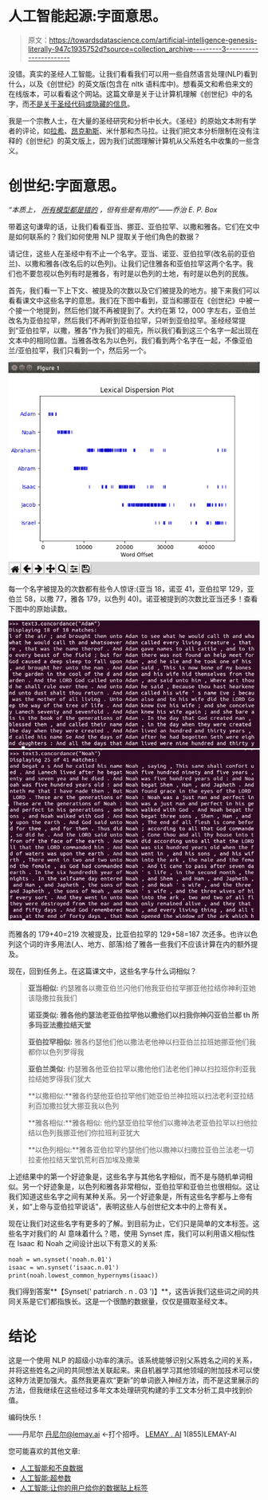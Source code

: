 # 人工智能起源:字面意思。

> 原文：<https://towardsdatascience.com/artificial-intelligence-genesis-literally-947c1935752d?source=collection_archive---------3----------------------->

没错。真实的圣经人工智能。让我们看看我们可以用一些自然语言处理(NLP)看到什么，以及《创世纪》的英文版(包含在 nltk 语料库中)。想看英文和希伯来文的在线版本，可以看看这个网站。这篇文章是关于让计算机理解《创世纪》中的名字，而[不是关于圣经代码或隐藏的信息](http://www.chabad.org/library/article_cdo/aid/1633955/jewish/What-Is-the-Jewish-Perspective-on-the-Bible-Codes.htm)。

我是一个宗教人士，在大量的圣经研究和分析中长大。《圣经》的原始文本附有学者的评论，如[拉希](https://en.wikipedia.org/wiki/Rashi)、[昂克勒斯](https://en.wikipedia.org/wiki/Onkelos)、米什那和杰马拉。让我们把文本分析限制在没有注释的《创世纪》的英文版上，因为我们试图理解计算机从父系姓名中收集的一些含义。

# 创世纪:字面意思。

*“本质上，* [*所有模型都是错的*](https://en.wikipedia.org/wiki/All_models_are_wrong) *，但有些是有用的”——乔治 E. P. Box*

带着这句谦卑的话，让我们看看亚当、挪亚、亚伯拉罕、以撒和雅各。它们在文中是如何联系的？我们如何使用 NLP 提取关于他们角色的数据？

请记住，这些人在圣经中有不止一个名字。亚当、诺亚、亚伯拉罕(改名前的亚伯兰)、以撒和雅各(改名后的以色列)。让我们记住雅各和亚伯拉罕这两个名字。我们也不要忽视以色列有时是雅各，有时是以色列的土地，有时是以色列的民族。

首先，我们看一下上下文、被提及的次数以及它们被提及的地方。接下来我们可以看看课文中这些名字的意思。我们在下图中看到，亚当和挪亚在《创世纪》中被一个接一个地提到，然后他们就不再被提到了。大约在第 12，000 字左右，亚伯兰改名为亚伯拉罕，然后我们不再听到亚伯拉罕，只听到亚伯拉罕。圣经经常提到“亚伯拉罕，以撒，雅各”作为我们的祖先，所以我们看到这三个名字一起出现在文本中的相同位置。当雅各改名为以色列，我们看到两个名字在一起，不像亚伯兰/亚伯拉罕，我们只看到一个，然后另一个。

![](img/61856868f6c88dfc78943d346bfe9881.png)

每一个名字被提及的次数都有些令人惊讶:(亚当 18，诺亚 41，亚伯拉罕 129，亚伯兰 58，以撒 77，雅各 179，以色列 40)。诺亚被提到的次数比亚当还多！查看下图中的原始读数。

![](img/8f15b761e5e6a7792f87ce256b501d4b.png)![](img/20d92c0243c10a6a99d515c343dc902b.png)

而雅各的 179+40=219 次被提及，比亚伯拉罕的 129+58=187 次还多。也许以色列这个词的许多用法(人、地方、部落)给了雅各一些我们不应该计算在内的额外提及。

现在，回到任务上。在这篇课文中，这些名字与什么词相似？

> **亚当相似:** 约瑟雅各以撒亚伯兰闪他们他我亚伯拉罕挪亚他拉结你神利亚她该隐撒拉我我们
> 
> **诺亚类似:
> 雅各他约瑟法老亚伯拉罕他以撒他们以扫我你神闪亚伯兰都 th 所多玛亚法撒拉结天堂**
> 
> **亚伯拉罕相似:** 雅各约瑟他们他以撒法老他神以扫亚伯兰拉班她挪亚他们我都你以色列罗得我
> 
> **亚伯兰类似:**
> 约瑟雅各他亚伯拉罕以撒他他们法老他们神以扫拉班你利亚我拉结她罗得我们犹大
> 
> **以撒相似:**雅各约瑟他亚伯拉罕他们她亚伯兰神拉班以扫法老利亚拉结利百加撒拉犹大挪亚我以色列
> 
> **雅各相似:**雅各相似:
> 他约瑟亚伯拉罕他们以撒神法老亚伯拉罕以扫他拉结以色列我挪亚他们你拉班利亚犹大
> 
> **以色列相似:**雅各亚伯拉罕约瑟他们他以撒神以扫撒拉亚伯兰法老一切拉麦他拉结天堂饥荒利百加埃及撒莱

上述结果中的第一个好迹象是，这些名字与其他名字相似，而不是与随机单词相似。另一个好迹象是，以色列和雅各非常相似，亚伯拉罕和亚伯兰也很相似。这让我们知道这些名字之间有某种关系。另一个好迹象是，所有这些名字都与上帝有关，如“上帝与亚伯拉罕说话”，表明这些人与创世纪文本中的上帝有关。

现在让我们对这些名字有更多的了解。到目前为止，它们只是简单的文本标签。这些名字对我们的 AI 意味着什么？嗯，使用 Synset 库，我们可以利用语义相似性在 Isaac 和 Noah 之间设计出以下有意义的关系:

```
noah = wn.synset('noah.n.01')
isaac = wn.synset('isaac.n.01')
print(noah.lowest_common_hypernyms(isaac))
```

我们得到答案**【Synset(' patriarch . n . 03 ')】**，这告诉我们这些词之间的共同关系是它们都指族长。这是一个很酷的数据量，仅仅是摄取圣经文本。

# 结论

这是一个使用 NLP 的超级小功率的演示。该系统能够识别父系姓名之间的关系，并将这些姓名之间的共同想法关联起来。来自机器学习其他领域的附加技术可以使这种方法更加强大。虽然我更喜欢“更新”的单词嵌入神经方法，而不是这里展示的方法，但我继续在这些经过多年文本处理研究构建的手工文本分析工具中找到价值。

编码快乐！

——丹尼尔
[丹尼尔@lemay.ai](mailto:daniel@lemay.ai) ←打个招呼。
[LEMAY . AI](https://lemay.ai)
1(855)LEMAY-AI

您可能喜欢的其他文章:

*   [人工智能和不良数据](/artificial-intelligence-and-bad-data-fbf2564c541a)
*   [人工智能:超参数](/artificial-intelligence-hyperparameters-48fa29daa516)
*   [人工智能:让你的用户给你的数据贴上标签](https://medium.com/towards-data-science/artificial-intelligence-get-your-users-to-label-your-data-b5fa7c0c9e00)